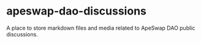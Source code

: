 # apeswap-dao-discussions
A place to store markdown files and media related to ApeSwap DAO public discussions.
